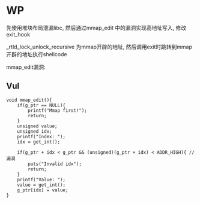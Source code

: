 # WP

先使用堆块布局泄漏libc, 然后通过mmap_edit 中的漏洞实现高地址写入, 修改 exit_hook   

 _rtld_lock_unlock_recursive 为mmap开辟的地址, 然后调用exit时跳转到mmap开辟的地址执行shellcode

mmap_edit漏洞: 



## Vul

```
void mmap_edit(){
    if(g_ptr == NULL){
        printf("Mmap first!");
        return;
    }
    unsigned value;
    unsigned idx;
    printf("Index: ");
    idx = get_int(); 
    
    if(g_ptr + idx < g_ptr && (unsigned)(g_ptr + idx) < ADDR_HIGH){ //漏洞
        puts("Invalid idx");
        return;
    }
    printf("Value: ");
    value = get_int(); 
    g_ptr[idx] = value;
}
```

